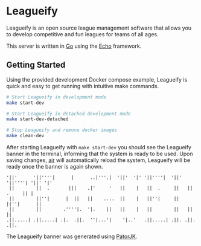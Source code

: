 # Leagueify

Leagueify is an open source league management software that allows you to develop competitive and fun leagues for teams of all ages.

This server is written in [Go][go-website] using the [Echo][echo-website] framework.

## Getting Started

Using the provided development Docker compose example, Leagueify is quick and easy to get running with intuitive make commands.

```bash
# Start Leagueify in development mode
make start-dev

# Start Leagueify in detached development mode
make start-dev-detached

# Stop Leagueify and remove docker images
make clean-dev
```

After starting Leagueify with `make start-dev` you should see the Leagueify banner in the terminal, informing that the system is ready to be used.
Upon saving changes, [air][air-github] will automatically reload the system, Leagueify will be ready once the banner is again shown.

```
'||'      '||''''|      |      ..|'''.|  '||'  '|' '||''''|  '||' '||''''| '||' '|'
 ||        ||  .       |||    .|'     '   ||    |   ||  .     ||   ||  .     || |
 ||        ||''|      |  ||   ||    ....  ||    |   ||''|     ||   ||''|      ||
 ||        ||        .''''|.  '|.    ||   ||    |   ||        ||   ||         ||
.||.....| .||.....| .|.  .||.  ''|...'|    '|..'   .||.....| .||. .||.       .||.
```
The Leagueify banner was generated using [PatorJK][banner-website].

[air-github]: https://github.com/air-verse/air
[banner-website]: https://patorjk.com/software/taag/#p=display&f=Kban&t=LEAGUEIFY
[echo-website]: https://echo.labstack.com
[go-website]: https://go.dev

